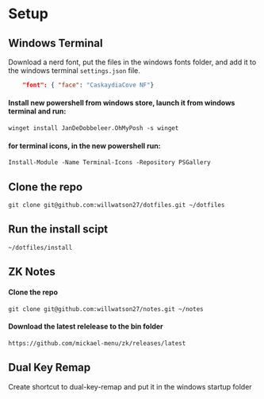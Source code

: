 # Setup

## Windows Terminal
Download a nerd font, put the files in the windows fonts folder, and add it to  the windows terminal `settings.json` file.
```json
    "font": { "face": "CaskaydiaCove NF"}
```

#### Install new powershell from windows store, launch it from windows terminal and run:
`winget install JanDeDobbeleer.OhMyPosh -s winget`

#### for terminal icons, in the new powershell run:
`Install-Module -Name Terminal-Icons -Repository PSGallery`

## Clone the repo
`git clone git@github.com:willwatson27/dotfiles.git ~/dotfiles`
## Run the install scipt
`~/dotfiles/install`

## ZK Notes
#### Clone the repo
`git clone git@github.com:willwatson27/notes.git ~/notes`
#### Download the latest relelease to the bin folder
`https://github.com/mickael-menu/zk/releases/latest`


## Dual Key Remap
Create shortcut to dual-key-remap and put it in the windows startup folder

